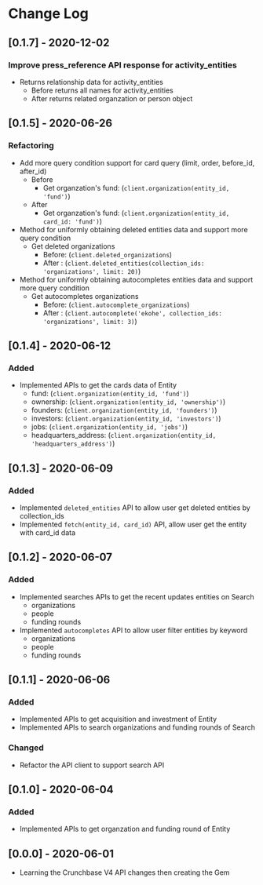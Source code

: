 # Change Log

## [0.1.7] - 2020-12-02

### Improve press_reference API response for activity_entities
- Returns relationship data for activity_entities
    * Before returns all names for activity_entities
    * After returns related organzation or person object

## [0.1.5] - 2020-06-26

### Refactoring
- Add more query condition support for card query (limit, order, before_id, after_id)
    * Before
      - Get organzation's fund: (`client.organization(entity_id, 'fund')`)
    * After
      - Get organzation's fund: (`client.organization(entity_id, card_id: 'fund')`)
- Method for uniformly obtaining deleted entities data and support more query condition
    * Get deleted organizations
      - Before:  (`client.deleted_organizations`)
      - After :  (`client.deleted_entities(collection_ids: 'organizations', limit: 20)`)
- Method for uniformly obtaining autocompletes entities data and support more query condition
    * Get autocompletes organizations
      - Before:  (`client.autocomplete_organizations`)
      - After :  (`client.autocomplete('ekohe', collection_ids: 'organizations', limit: 3)`)

## [0.1.4] - 2020-06-12

### Added
- Implemented APIs to get the cards data of Entity
  - fund: (`client.organization(entity_id, 'fund')`)
  - ownership: (`client.organization(entity_id, 'ownership')`)
  - founders: (`client.organization(entity_id, 'founders')`)
  - investors: (`client.organization(entity_id, 'investors')`)
  - jobs: (`client.organization(entity_id, 'jobs')`)
  - headquarters_address: (`client.organization(entity_id, 'headquarters_address')`)

## [0.1.3] - 2020-06-09

### Added
- Implemented `deleted_entities` API to allow user get deleted entities by collection_ids
- Implemented `fetch(entity_id, card_id)` API, allow user get the entity with card_id data

## [0.1.2] - 2020-06-07

### Added
- Implemented searches APIs to get the recent updates entities on Search
  - organizations
  - people
  - funding rounds
- Implemented `autocompletes` API to allow user filter entities by keyword
  - organizations
  - people
  - funding rounds

## [0.1.1] - 2020-06-06

### Added
- Implemented APIs to get acquisition and investment of Entity
- Implemented APIs to search organizations and funding rounds of Search

### Changed
- Refactor the API client to support search API

## [0.1.0] - 2020-06-04

### Added

- Implemented APIs to get organzation and funding round of Entity

## [0.0.0] - 2020-06-01

- Learning the Crunchbase V4 API changes then creating the Gem
